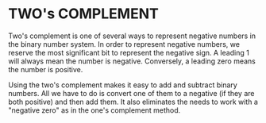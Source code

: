 # TWO's COMPLEMENT

Two's complement is one of several ways to represent negative numbers in the binary number system.
In order to represent negative numbers, we reserve the most significant bit to represent the
negative sign. A leading 1 will always mean the number is negative. Conversely, a leading zero means
the number is positive.

Using the two's complement makes it easy to add and subtract binary numbers. All we have to do is convert one of them to a negative (if they are both positive) and then add them. It also eliminates the needs to work with a "negative zero" as in the one's complement method.
